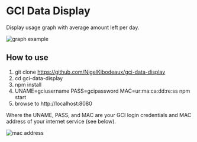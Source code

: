 # GCI Data Display

Display usage graph with average amount left per day.

![graph example](https://user-images.githubusercontent.com/473165/30079458-b282d84a-922c-11e7-83c4-1e6e99d692dc.png)
## How to use

1. git clone https://github.com/NigelKibodeaux/gci-data-display
1. cd gci-data-display
1. npm install
1. UNAME=gciusername PASS=gcipassword MAC=ur:ma:ca:dd:re:ss npm start
1. browse to http://localhost:8080

Where the UNAME, PASS, and MAC are your GCI login credentials and MAC address of your internet service (see below).

![mac address](https://user-images.githubusercontent.com/473165/30079456-af4260d8-922c-11e7-9907-8caf24ced3ee.png)
